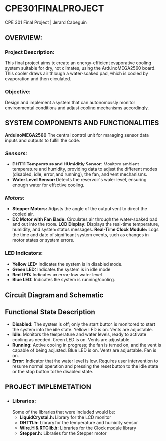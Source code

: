 # CPE301FINALPROJECT
CPE 301 Final Project | Jerard Cabeguin

## OVERVIEW:
### Project Description:
This final project aims to create an energy-efficient evaporative cooling system suitable for dry, hot climates, using the ArduinoMEGA2560 board. This cooler draws air through a water-soaked pad, which is cooled by evaporation and then circulated. 
### Objective:
Design and implement a system that can autonomously monitor environmental conditions and adjust cooling mechanisms accordingly. 

## SYSTEM COMPONENTS AND FUNCTIONALITIES
**ArduinoMEGA2560**
The central control unit for managing sensor data inputs and outputs to fulfill the code. 

### _Sensors:_
- **DHT11 Temperature and HUmiditiy Sensor:** Monitors ambient temperature and humidity, providing data to adjust the different modes (disabled, idle, error, and running), the fan, and vent mechanisms.
- **Water Level Sensor:** Detects the reservoir's water level, ensuring enough water for effective cooling.

### _Motors:_
- **Stepper Motors:** Adjusts the angle of the output vent to direct the cooled air.
- **DC Motor with Fan Blade:** Circulates air through the water-soaked pad and out into the room.
**LCD Display:** Displays the real-time temperature, humidity, and system status messages.
**Real-Time Clock Module:** Logs the time and date of significant system events, such as changes in motor states or system errors.
### LED Indicators:
- **Yellow LED:** Indicates the system is in disabled mode.
- **Green LED:** Indicates the system is in idle mode.
- **Red LED:** Indicates an error; low water level.
- **Blue LED:** Indicates the system is running/cooling.

## Circuit Diagram and Schematic

## Functional State Description
- **Disabled:** The system is off; only the start button is monitored to start the system into the idle state. Yellow LED is on. Vents are adjustable.
-  **Idle:** Monitors the temperature and water levels, ready to activate cooling as needed. Green LED is on. Vents are adjustable. 
-  **Running:** Active cooling in progress; the fan is turned on, and the vent is capable of being adjusted. Blue LED is on. Vents are adjustable. Fan is on.
-  **Error:** Indicator that the water level is low. Requires user intervention to resume normal operation and pressing the reset button to the idle state or the stop button to the disabled state. 

## PROJECT IMPLEMETATION
- ### Libraries:
  Some of the libraries that were included would be:
  - **LiquidCrystal.h:** Library for the LCD monitor
  - **DHT11.h:** Library for the temperature and humidity sensor
  - **Wire.H & RTClib.h:** Libraries for the Clock module library
  - **Stepper.h:** Libraries for the Stepper motor
    






















